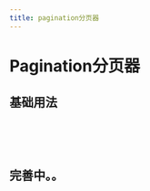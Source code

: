 ```yaml
---
title: pagination分页器
---
```


# Pagination分页器

## 基础用法

<pagination-default></pagination-default>  


<br/>
<br/>
<br/>



## 完善中。。
